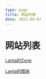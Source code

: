 ```yaml
---
type: page
title: 网站列表
date: 2022-09-07
---
```


# 网站列表
[Lanta的Zone](https://lanta.bangumi.cyou)

[Lanta的图床](https://lantapic.bangumi.cyou)